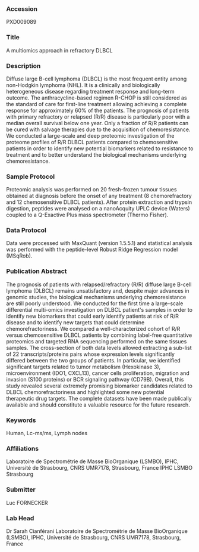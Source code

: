 ### Accession
PXD009089

### Title
A multiomics approach in refractory DLBCL

### Description
Diffuse large B-cell lymphoma (DLBCL) is the most frequent entity among non-Hodgkin lymphoma (NHL). It is a clinically and biologically heterogeneous disease regarding treatment response and long-term outcome. The anthracycline-based regimen R-CHOP is still considered as the standard of care for first-line treatment allowing achieving a complete response for approximately 60% of the patients. The prognosis of patients with primary refractory or relapsed (R/R) disease is particularly poor with a median overall survival below one year. Only a fraction of R/R patients can be cured with salvage therapies due to the acquisition of chemoresistance. We conducted a large-scale and deep proteomic investigation of the proteome profiles of R/R DLBCL patients compared to chemosensitive patients in order to identify new potential biomarkers related to resistance to treatment and to better understand the biological mechanisms underlying chemoresistance.

### Sample Protocol
Proteomic analysis was performed on 20 fresh-frozen tumour tissues obtained at diagnosis before the onset of any treatment (8 chemorefractory and 12 chemosensitive DLBCL patients). After protein extraction and trypsin digestion, peptides were analysed on a nanoAcquity UPLC device (Waters) coupled to a Q-Exactive Plus mass spectrometer (Thermo Fisher).

### Data Protocol
Data were processed with MaxQuant (version 1.5.5.1) and statistical analysis was performed with the peptide-level Robust Ridge Regression model (MSqRob).

### Publication Abstract
The prognosis of patients with relapsed/refractory (R/R) diffuse large B-cell lymphoma (DLBCL) remains unsatisfactory and, despite major advances in genomic studies, the biological mechanisms underlying chemoresistance are still poorly understood. We conducted for the first time a large-scale differential multi-omics investigation on DLBCL patient's samples in order to identify new biomarkers that could early identify patients at risk of R/R disease and to identify new targets that could determine chemorefractoriness. We compared a well-characterized cohort of R/R versus chemosensitive DLBCL patients by combining label-free quantitative proteomics and targeted RNA sequencing performed on the same tissues samples. The cross-section of both data levels allowed extracting a sub-list of 22 transcripts/proteins pairs whose expression levels significantly differed between the two groups of patients. In particular, we identified significant targets related to tumor metabolism (Hexokinase 3), microenvironment (IDO1, CXCL13), cancer cells proliferation, migration and invasion (S100 proteins) or BCR signaling pathway (CD79B). Overall, this study revealed several extremely promising biomarker candidates related to DLBCL chemorefractoriness and highlighted some new potential therapeutic drug targets. The complete datasets have been made publically available and should constitute a valuable resource for the future research.

### Keywords
Human, Lc-ms/ms, Lymph nodes

### Affiliations
Laboratoire de Spectrométrie de Masse BioOrganique (LSMBO), IPHC, Université de Strasbourg, CNRS UMR7178, Strasbourg, France
IPHC LSMBO Strasbourg

### Submitter
Luc FORNECKER

### Lab Head
Dr Sarah Cianférani
Laboratoire de Spectrométrie de Masse BioOrganique (LSMBO), IPHC, Université de Strasbourg, CNRS UMR7178, Strasbourg, France


